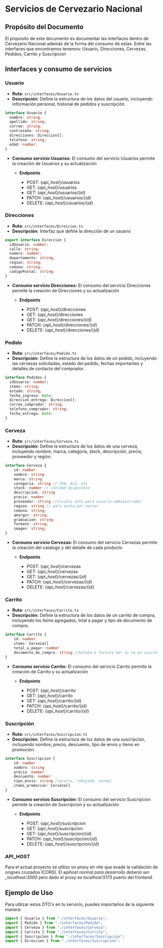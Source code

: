 # Servicios de Cervezario Nacional

## Propósito del Documento

El propósito de este documento es documentar las interfaces dentro de Cervezario Nacional además de la forma del consumo de estas. Entre las interfaces que encontramos tenemos:
Usuario, Direcciones, Cervezas, Pedidos, Carrito y Suscripcion

## Interfaces y consumo de servicios

### Usuario

- **Ruta:** `src/interfaces/Usuario.ts`
- **Descripción:** Define la estructura de los datos del usuario, incluyendo información personal, historial de pedidos y suscripción.

```typescript
interface Usuario {
  nombre: string;
  apellido: string;
  correo: string;
  contraseña: string;
  direcciones: Direccion[];
  telefono: string;
  edad: number;
}
```

- **Consumo servicio Usuarios:** El consumo del servicio Usuarios permite la creación de Usuarios y su actualización

  - **Endpoints**

    - POST: {_api_host_}/usuarios
    - GET: {_api_host_}/usuarios
    - GET: {_api_host_}/usuarios/{_id_}
    - PATCH: {_api_host_}/usuarios/{_id_}
    - DELETE: {_api_host_}/usuarios/{_id_}

### Direcciones

- **Ruta:** `src/interfaces/Direccion.ts`
- **Descripción:** Interfaz que define la dirección de un usuario

```typescript
export interface Direccion {
  idUsuario: number;
  calle: string;
  numero: number;
  departamento: string;
  region: string;
  comuna: string;
  codigoPostal: string;
}
```

- **Consumo servicio Direcciones:** El consumo del servicio Direcciones permite la creación de Direcciones y su actualización

  - **Endpoints**

    - POST: {_api_host_}/direcciones
    - GET: {_api_host_}/direcciones
    - GET: {_api_host_}/direcciones/{_id_}
    - PATCH: {_api_host_}/direcciones/{_id_}
    - DELETE: {_api_host_}/direcciones/{_id_}

### Pedido

- **Ruta:** `src/interfaces/Pedido.ts`
- **Descripción:** Define la estructura de los datos de un pedido, incluyendo las cervezas solicitadas, estado del pedido, fechas importantes y detalles de contacto del comprador.

```typescript
interface Pedidos {
  idUsuario: number;
  items: string;
  estado: string;
  fecha_ingreso: Date;
  direccion_entrega: Direccion[];
  correo_comprador: string;
  telefono_comprador: string;
  fecha_entrega: Date;
}
```

### Cerveza

- **Ruta:** `src/interfaces/Cerveza.ts`
- **Descripción:** Define la estructura de los datos de una cerveza, incluyendo nombre, marca, categoría, stock, descripción, precio, proveedor y región.

```Typescript
interface Cerveza {
    id: number
    nombre: string
    marca: string
    categoria: string // IPA, ALE, etc
    stock: number // catidad disponible
    descripcion: string
    precio: number
    proveedor: string //visible sólo para usuario administrador
    region: string // para venta por sector.
    comuna: string;
    amargor: string;
    graduacion: string;
    formato: string;
    imagen: string;
}
```

- **Consumo servicio Cervezas:** El consumo del servicio Cervezas permite la creación del catalogo y del detalle de cada producto

  - **Endpoints**

    - POST: {_api_host_}/cervezas
    - GET: {_api_host_}/cervezas
    - GET: {_api_host_}/cervezas/{_id_}
    - PATCH: {_api_host_}/cervezas/{_id_}
    - DELETE: {_api_host_}/cervezas/{_id_}

### Carrito

- **Ruta:** `src/interfaces/Carrito.ts`
- **Descripción:** Define la estructura de los datos de un carrito de compra, incluyendo los ítems agregados, total a pagar y tipo de documento de compra.

```Typescript
interface Carrito {
    id: number
    items: Cerveza[]
    total_a_pagar: number
    documento_de_compra: string //boleta o factura Ver si va en usurios o en carrito.
}
```

- **Consumo servicio Carrito:** El consumo del servicio Carrito permite la creación de Carrito y su actualización

  - **Endpoints**

    - POST: {_api_host_}/carrito
    - GET: {_api_host_}/carrito
    - GET: {_api_host_}/carrito/{_id_}
    - PATCH: {_api_host_}/carrito/{_id_}
    - DELETE: {_api_host_}/carrito/{_id_}

### Suscripción

- **Ruta:** `src/interfaces/Suscripcion.ts`
- **Descripción:** Define la estructura de los datos de una suscripción, incluyendo nombre, precio, descuento, tipo de envío y items en promoción.

```Typescript
interface Suscripcion {
    id: number
    nombre: string
    precio: number
    descuento: number
    tipo_envio: string //gratis, rebajado, normal
    items_promocion: Cerveza[]
}
```

- **Consumo servicio Suscripción:** El consumo del servicio Suscripcion permite la creación de Suscripcion y su actualización

  - **Endpoints**

    - POST: {_api_host_}/suscripcion
    - GET: {_api_host_}/suscripcion
    - GET: {_api_host_}/suscripcion/{_id_}
    - PATCH: {_api_host_}/suscripcion/{_id_}
    - DELETE: {_api_host_}/suscripcion/{_id_}

### API_HOST

Para el actual proyecto se utilizo un proxy en vite que evade la validación de orignes cruzados (CORS). El api*host normal para desarrollo deberia ser \_localhost:3000* pero dado el proxy es _localhost:5173_ puerto del frontend.

## Ejemplo de Uso

Para utilizar estos DTO's en tu servicio, puedes importarlos de la siguiente manera:

```typescript
import { Usuario } from "./interfaces/Usuario";
import { Pedido } from "./interfaces/Pedido";
import { Cerveza } from "./interfaces/Cerveza";
import { Carrito } from "./interfaces/Carrito";
import { Suscripcion } from "./interfaces/Suscripcion";
import { Direccion } from "./interfaces/Suscripcion";
```
